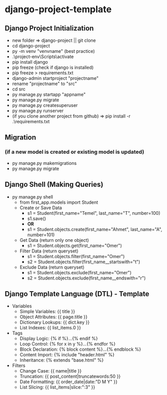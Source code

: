 # django-project-template

## Django Project Initialization

- new folder => django-project || git clone
- cd django-project
- py -m venv "venvname" (best practice)
- .\project-env\Scripts\activate
- pip install django
- pip freeze (check if django is installed)
- pip freeze > requirements.txt
- django-admin startproject "projectname"
- rename "projectname" to "src"
- cd src
- py manage.py startapp "appname"
- py manage.py migrate
- py manage.py createsuperuser
- py manage.py runserver
- (if you clone another project from github) => pip install -r .\requirements.txt
## Migration
### (if a new model is created or existing model is updated)

- py manage.py makemigrations
- py manage.py migrate

## Django Shell (Making Queries)

- py manage.py shell
  - from first_app.models import Student
  - Create or Save Data
    - s1 = Student(first_name="Temel", last_name="T", number=100)
    - s1.save()
    - **OR**
    - s1 = Student.objects.create(first_name="Ahmet", last_name="A", number=101)
  - Get Data (return only one object)
    - s1 = Student.objects.get(first_name="Omer")
  - Filter Data (return queryset)
    - s1 = Student.objects.filter(first_name="Omer")
    - s2 = Student.objects.filter(first_name\_\_startswith="t")
  - Exclude Data (return queryset)
    - s1 = Student.objects.exclude(first_name="Omer")
    - s2 = Student.objects.exclude(first_name\_\_endswith="r")

## Django Template Language (DTL) - Template

- Variables
  - Simple Variables: {{ title }}
  - Object Attributes: {{ page.title }}
  - Dictionary Lookups: {{ dict.key }}
  - List Indexes: {{ list_items.0 }}
- Tags
  - Display Logic: {% if %}...{% endif %}
  - Loop Control: {% for x in y %}...{% endfor %}
  - Block Declaration: {% block content %}...{% endblock %}
  - Content Import: {% include "header.html" %}
  - Inheritance: {% extends "base.html" %}
- Filters
  - Change Case: {{ name|title }}
  - Truncation: {{ post_content|truncatewords:50 }}
  - Date Formatting: {{ order_date|date:"D M Y" }}
  - List Slicing: {{ list_items|slice:":3" }}
